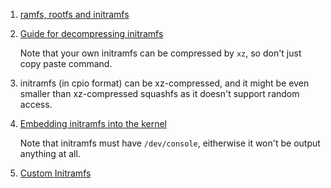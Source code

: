  1. [ramfs, rootfs and initramfs](https://www.kernel.org/doc/Documentation/filesystems/ramfs-rootfs-initramfs.txt)
 2. [Guide for decompressing initramfs](https://superuser.com/questions/734124/need-to-uncompress-the-initramfs-file)
    
    Note that your own initramfs can be compressed by `xz`, so don't just copy paste command.
 3. initramfs (in cpio format) can be xz-compressed, and it might be even smaller than xz-compressed squashfs as it doesn't support random access.
 4. [Embedding initramfs into the kernel](https://wiki.gentoo.org/wiki/Custom_Initramfs#Embedding_into_the_Kernel)
    
    Note that initramfs must have `/dev/console`, eitherwise it won't be output anything at all.
 5. [Custom Initramfs](https://wiki.gentoo.org/wiki/Custom_Initramfs)
